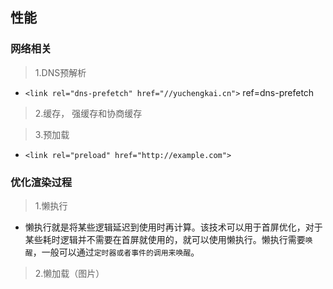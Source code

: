 ## 性能 ##

### 网络相关 ###

>1.DNS预解析

- `<link rel="dns-prefetch" href="//yuchengkai.cn">` ref=dns-prefetch


>2.缓存， 强缓存和协商缓存

>3.预加载 

- `<link rel="preload" href="http://example.com">`


### 优化渲染过程 ###

>1.懒执行

- 懒执行就是将某些逻辑延迟到使用时再计算。该技术可以用于首屏优化，对于某些耗时逻辑并不需要在首屏就使用的，就可以使用懒执行。懒执行需要`唤醒`，一般可以通过`定时器或者事件的调用来唤醒`。

>2.懒加载（图片）
